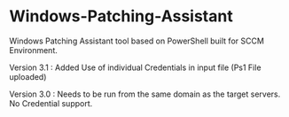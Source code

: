 # Windows-Patching-Assistant
Windows Patching Assistant tool based on PowerShell built for SCCM Environment.

Version 3.1 : Added Use of individual Credentials in input file (Ps1 File uploaded)


Version 3.0 : Needs to be run from the same domain as the target servers. No Credential support.
